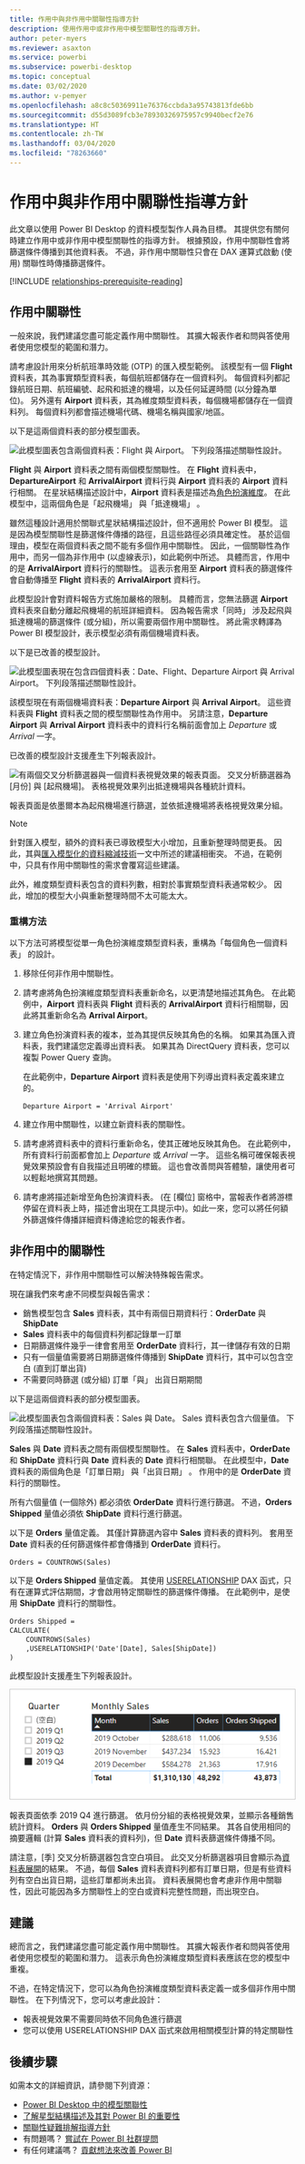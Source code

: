 ```yaml
---
title: 作用中與非作用中關聯性指導方針
description: 使用作用中或非作用中模型關聯性的指導方針。
author: peter-myers
ms.reviewer: asaxton
ms.service: powerbi
ms.subservice: powerbi-desktop
ms.topic: conceptual
ms.date: 03/02/2020
ms.author: v-pemyer
ms.openlocfilehash: a8c8c50369911e76376ccbda3a95743813fde6bb
ms.sourcegitcommit: d55d3089fcb3e78930326975957c9940becf2e76
ms.translationtype: HT
ms.contentlocale: zh-TW
ms.lasthandoff: 03/04/2020
ms.locfileid: "78263660"
---
```

# <a name="active-vs-inactive-relationship-guidance"></a>作用中與非作用中關聯性指導方針

此文章以使用 Power BI Desktop 的資料模型製作人員為目標。 其提供您有關何時建立作用中或非作用中模型關聯性的指導方針。 根據預設，作用中關聯性會將篩選條件傳播到其他資料表。 不過，非作用中關聯性只會在 DAX 運算式啟動 (使用) 關聯性時傳播篩選條件。

[!INCLUDE [relationships-prerequisite-reading](includes/relationships-prerequisite-reading.md)]

## <a name="active-relationships"></a>作用中關聯性

一般來說，我們建議您盡可能定義作用中關聯性。 其擴大報表作者和問與答使用者使用您模型的範圍和潛力。

請考慮設計用來分析航班準時效能 (OTP) 的匯入模型範例。 該模型有一個 **Flight** 資料表，其為事實類型資料表，每個航班都儲存在一個資料列。 每個資料列都記錄航班日期、航班編號、起飛和抵達的機場，以及任何延遲時間 (以分鐘為單位)。 另外還有 **Airport** 資料表，其為維度類型資料表，每個機場都儲存在一個資料列。 每個資料列都會描述機場代碼、機場名稱與國家/地區。

以下是這兩個資料表的部分模型圖表。

![此模型圖表包含兩個資料表：Flight 與 Airport。 下列段落描述關聯性設計。](media/relationships-active-inactive/flight-model-1.png)

**Flight** 與 **Airport** 資料表之間有兩個模型關聯性。 在 **Flight** 資料表中，**DepartureAirport** 和 **ArrivalAirport** 資料行與 **Airport** 資料表的 **Airport** 資料行相關。 在星狀結構描述設計中，**Airport** 資料表是描述為[角色扮演維度](star-schema.md#role-playing-dimensions)。 在此模型中，這兩個角色是「起飛機場」  與「抵達機場」  。

雖然這種設計適用於關聯式星狀結構描述設計，但不適用於 Power BI 模型。 這是因為模型關聯性是篩選條件傳播的路徑，且這些路徑必須具確定性。 基於這個理由，模型在兩個資料表之間不能有多個作用中關聯性。 因此，一個關聯性為作用中，而另一個為非作用中 (以虛線表示)，如此範例中所述。 具體而言，作用中的是 **ArrivalAirport** 資料行的關聯性。 這表示套用至 **Airport** 資料表的篩選條件會自動傳播至 **Flight** 資料表的 **ArrivalAirport** 資料行。

此模型設計會對資料報告方式施加嚴格的限制。 具體而言，您無法篩選 **Airport** 資料表來自動分離起飛機場的航班詳細資料。 因為報告需求「同時」  涉及起飛與抵達機場的篩選條件 (或分組)，所以需要兩個作用中關聯性。 將此需求轉譯為 Power BI 模型設計，表示模型必須有兩個機場資料表。

以下是已改善的模型設計。

![此模型圖表現在包含四個資料表：Date、Flight、Departure Airport 與 Arrival Airport。 下列段落描述關聯性設計。](media/relationships-active-inactive/flight-model-2.png)

該模型現在有兩個機場資料表：**Departure Airport** 與 **Arrival Airport**。 這些資料表與 **Flight** 資料表之間的模型關聯性為作用中。 另請注意，**Departure Airport** 與 **Arrival Airport** 資料表中的資料行名稱前面會加上 _Departure_ 或 _Arrival_ 一字。

已改善的模型設計支援產生下列報表設計。

![有兩個交叉分析篩選器與一個資料表視覺效果的報表頁面。 交叉分析篩選器為 [月份] 與 [起飛機場]。 表格視覺效果列出抵達機場與各種統計資料。](media/relationships-active-inactive/flight-report-design.png)

報表頁面是依墨爾本為起飛機場進行篩選，並依抵達機場將表格視覺效果分組。

> [!NOTE]
> 針對匯入模型，額外的資料表已導致模型大小增加，且重新整理時間更長。 因此，其與[匯入模型化的資料縮減技術](import-modeling-data-reduction.md)一文中所述的建議相衝突。 不過，在範例中，只具有作用中關聯性的需求會覆寫這些建議。
>
> 此外，維度類型資料表包含的資料列數，相對於事實類型資料表通常較少。 因此，增加的模型大小與重新整理時間不太可能太大。

### <a name="refactoring-methodology"></a>重構方法

以下方法可將模型從單一角色扮演維度類型資料表，重構為「每個角色一個資料表」  的設計。

1. 移除任何非作用中關聯性。
2. 請考慮將角色扮演維度類型資料表重新命名，以更清楚地描述其角色。 在此範例中，**Airport** 資料表與 **Flight** 資料表的 **ArrivalAirport** 資料行相關聯，因此將其重新命名為 **Arrival Airport**。
3. 建立角色扮演資料表的複本，並為其提供反映其角色的名稱。 如果其為匯入資料表，我們建議您定義導出資料表。 如果其為 DirectQuery 資料表，您可以複製 Power Query 查詢。

    在此範例中，**Departure Airport** 資料表是使用下列導出資料表定義來建立的。

    ```dax
    Departure Airport = 'Arrival Airport'
    ```

4. 建立作用中關聯性，以建立新資料表的關聯性。
5. 請考慮將資料表中的資料行重新命名，使其正確地反映其角色。 在此範例中，所有資料行前面都會加上 _Departure_ 或 _Arrival_ 一字。 這些名稱可確保報表視覺效果預設會有自我描述且明確的標籤。 這也會改善問與答體驗，讓使用者可以輕鬆地撰寫其問題。
6. 請考慮將描述新增至角色扮演資料表。 (在 [欄位]  窗格中，當報表作者將游標停留在資料表上時，描述會出現在工具提示中)。如此一來，您可以將任何額外篩選條件傳播詳細資料傳達給您的報表作者。

## <a name="inactive-relationships"></a>非作用中的關聯性

在特定情況下，非作用中關聯性可以解決特殊報告需求。

現在讓我們來考慮不同模型與報告需求：

- 銷售模型包含 **Sales** 資料表，其中有兩個日期資料行：**OrderDate** 與 **ShipDate**
- **Sales** 資料表中的每個資料列都記錄單一訂單
- 日期篩選條件幾乎一律會套用至 **OrderDate** 資料行，其一律儲存有效的日期
- 只有一個量值需要將日期篩選條件傳播到 **ShipDate** 資料行，其中可以包含空白 (直到訂單出貨)
- 不需要同時篩選 (或分組) 訂單「與」  出貨日期期間

以下是這兩個資料表的部分模型圖表。

![此模型圖表包含兩個資料表：Sales 與 Date。 Sales 資料表包含六個量值。 下列段落描述關聯性設計。](media/relationships-active-inactive/sales-model.png)

**Sales** 與 **Date** 資料表之間有兩個模型關聯性。 在 **Sales** 資料表中，**OrderDate** 和 **ShipDate** 資料行與 **Date** 資料表的 **Date** 資料行相關聯。 在此模型中，**Date** 資料表的兩個角色是「訂單日期」  與「出貨日期」  。 作用中的是 **OrderDate** 資料行的關聯性。

所有六個量值 (一個除外) 都必須依 **OrderDate** 資料行進行篩選。 不過，**Orders Shipped** 量值必須依 **ShipDate** 資料行進行篩選。

以下是 **Orders** 量值定義。 其僅計算篩選內容中 **Sales** 資料表的資料列。 套用至 **Date** 資料表的任何篩選條件都會傳播到 **OrderDate** 資料行。

```dax
Orders = COUNTROWS(Sales)
```

以下是 **Orders Shipped** 量值定義。 其使用 [USERELATIONSHIP](/dax/userelationship-function-dax) DAX 函式，只有在運算式評估期間，才會啟用特定關聯性的篩選條件傳播。 在此範例中，是使用 **ShipDate** 資料行的關聯性。

```dax
Orders Shipped =
CALCULATE(
    COUNTROWS(Sales)
    ,USERELATIONSHIP('Date'[Date], Sales[ShipDate])
)
```

此模型設計支援產生下列報表設計。

![有一個交叉分析篩選器與一個表格視覺效果的報表頁面。 交叉分析篩選器為 [季]，而表格視覺效果列出每月銷售統計資料。](media/relationships-active-inactive/sales-report-design.png)

報表頁面依季 2019 Q4 進行篩選。 依月份分組的表格視覺效果，並顯示各種銷售統計資料。 **Orders** 與 **Orders Shipped** 量值產生不同結果。 其各自使用相同的摘要邏輯 (計算 **Sales** 資料表的資料列)，但 **Date** 資料表篩選條件傳播不同。

請注意，[季] 交叉分析篩選器包含空白項目。 此交叉分析篩選器項目會顯示為[資料表展開](../desktop-relationships-understand.md#strong-relationships)的結果。 不過，每個 **Sales** 資料表資料列都有訂單日期，但是有些資料列有空白出貨日期，這些訂單都尚未出貨。 資料表展開也會考慮非作用中關聯性，因此可能因為多方關聯性上的空白或資料完整性問題，而出現空白。

## <a name="recommendations"></a>建議

總而言之，我們建議您盡可能定義作用中關聯性。 其擴大報表作者和問與答使用者使用您模型的範圍和潛力。 這表示角色扮演維度類型資料表應該在您的模型中重複。

不過，在特定情況下，您可以為角色扮演維度類型資料表定義一或多個非作用中關聯性。 在下列情況下，您可以考慮此設計：

- 報表視覺效果不需要同時依不同角色進行篩選
- 您可以使用 USERELATIONSHIP DAX 函式來啟用相關模型計算的特定關聯性

## <a name="next-steps"></a>後續步驟

如需本文的詳細資訊，請參閱下列資源：

- [Power BI Desktop 中的模型關聯性](../desktop-relationships-understand.md)
- [了解星型結構描述及其對 Power BI 的重要性](star-schema.md)
- [關聯性疑難排解指導方針](relationships-troubleshoot.md)
- 有問題嗎？ [嘗試在 Power BI 社群提問](https://community.powerbi.com/)
- 有任何建議嗎？ [貢獻想法來改善 Power BI](https://ideas.powerbi.com/)
